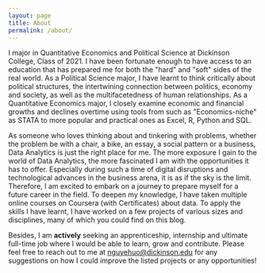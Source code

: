 ```yaml
---
layout: page
title: About
permalink: /about/
---
```


I major in Quantitative Economics and Political Science at Dickinson College, Class of 2021. I have been fortunate enough to have access to an education that has prepared me for both the "hard" and "soft" sides of the real world. As a Political Science major, I have learnt to think critically about political structures, the intertwining connection between politics, economy and society, as well as the multifacetedness of human relationships. As a Quantitative Economics major, I closely examine economic and financial growths and declines overtime using tools from such as "Economics-niche" as STATA to more popular and practical ones as Excel, R, Python and SQL.

As someone who loves thinking about and tinkering with problems, whether the problem be with a chair, a bike, an essay, a social pattern or a business, Data Analytics is just the right place for me. The more exposure I gain to the world of Data Analytics, the more fascinated I am with the opportunities it has to offer. Especially during such a time of digital disruptions and technological advances in the business arena, it is as if the sky is the limit. Therefore, I am excited to embark on a journey to prepare myself for a future career in the field. To deepen my knowledge, I have taken multiple online courses on Coursera (with Certificates) about data. To apply the skills I have learnt, I have worked on a few projects of various sizes and disciplines, many of which you could find on this blog.

Besides, I am **actively** seeking an apprenticeship, internship and ultimate full-time job where I would be able to learn, grow and contribute. Please feel free to reach out to me at nguyehuo@dickinson.edu for any suggestions on how I could improve the listed projects or any opportunities!
